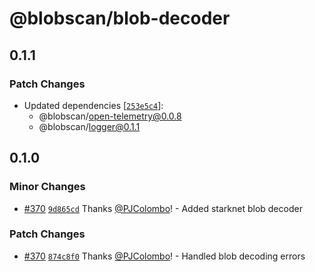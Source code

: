 # @blobscan/blob-decoder

## 0.1.1

### Patch Changes

- Updated dependencies [[`253e5c4`](https://github.com/Blobscan/blobscan/commit/253e5c480f988993730b30197444a63c39fc9735)]:
  - @blobscan/open-telemetry@0.0.8
  - @blobscan/logger@0.1.1

## 0.1.0

### Minor Changes

- [#370](https://github.com/Blobscan/blobscan/pull/370) [`9d865cd`](https://github.com/Blobscan/blobscan/commit/9d865cdddc88c472f0b0e177b4705288d1f57791) Thanks [@PJColombo](https://github.com/PJColombo)! - Added starknet blob decoder

### Patch Changes

- [#370](https://github.com/Blobscan/blobscan/pull/370) [`874c8f0`](https://github.com/Blobscan/blobscan/commit/874c8f0702b3b82f0bc3d4737503a941d8120fcd) Thanks [@PJColombo](https://github.com/PJColombo)! - Handled blob decoding errors
